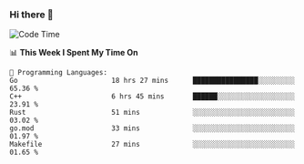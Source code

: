 ### Hi there 👋

<!--
**CrazyCollin/crazycollin** is a ✨ _special_ ✨ repository because its `README.md` (this file) appears on your GitHub profile.

Here are some ideas to get you started:

- 🔭 I’m currently working on ...
- 🌱 I’m currently learning ...
- 👯 I’m looking to collaborate on ...
- 🤔 I’m looking for help with ...
- 💬 Ask me about ...
- 📫 How to reach me: ...
- 😄 Pronouns: ...
- ⚡ Fun fact: ...
-->

<!--START_SECTION:waka-->
![Code Time](http://img.shields.io/badge/Code%20Time-232%20hrs%2045%20mins-blue)

📊 **This Week I Spent My Time On** 

```text
💬 Programming Languages: 
Go                       18 hrs 27 mins      ████████████████░░░░░░░░░   65.36 % 
C++                      6 hrs 45 mins       ██████░░░░░░░░░░░░░░░░░░░   23.91 % 
Rust                     51 mins             ░░░░░░░░░░░░░░░░░░░░░░░░░   03.02 % 
go.mod                   33 mins             ░░░░░░░░░░░░░░░░░░░░░░░░░   01.97 % 
Makefile                 27 mins             ░░░░░░░░░░░░░░░░░░░░░░░░░   01.65 % 

```


<!--END_SECTION:waka-->
